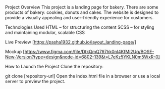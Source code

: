 Project Overview This project is a landing page for bakery. There are some products of bakery: cookies, donuts and cakes. The website is designed to provide a visually appealing and user-friendly experience for customers.

Technologies Used HTML – for structuring the content SCSS – for styling and maintaining modular, scalable CSS

Live Preview [https://pasha1932.github.io/layout_landing-page/]

Mockup [https://www.figma.com/file/DtkQmQ797hk0nI4KfMi2Uq/BOSE-New-Version?type=design&node-id=6802-139&t=L7eKz5YKLN0m5WxR-0]

How to Launch the Project Clone the repository:

git clone [repository-url]
Open the index.html file in a browser or use a local server to preview the project.
